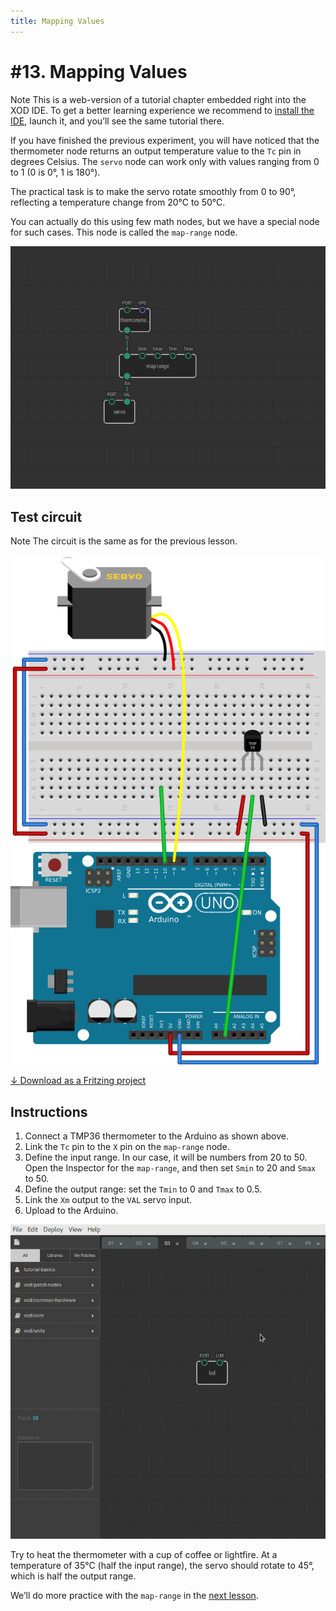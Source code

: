 ```yaml
---
title: Mapping Values
---
```


# #13. Mapping Values

<div class="ui segment note">
<span class="ui ribbon label">Note</span>
This is a web-version of a tutorial chapter embedded right into the XOD IDE.
To get a better learning experience we recommend to
<a href="../install/">install the IDE</a>, launch it, and you’ll see the
same tutorial there.
</div>

If you have finished the previous experiment, you will have noticed that the
thermometer node returns an output temperature value to the `Tc` pin in degrees
Celsius. The `servo` node can work only with values ranging from 0 to 1 (0 is
0°, 1 is 180°).

The practical task is to make the servo rotate smoothly from 0 to 90°,
reflecting a temperature change from 20°C to 50°C.

You can actually do this using few math nodes, but we have a special node for
such cases. This node is called the `map-range` node.

![Patch](./patch.png)

## Test circuit

<div class="ui segment note">
<span class="ui ribbon label">Note</span>
The circuit is the same as for the previous lesson.
</div>

![Circuit](./circuit.fz.png)

[↓ Download as a Fritzing project](./circuit.fzz)

## Instructions

1. Connect a TMP36 thermometer to the Arduino as shown above.
2. Link the `Tc` pin to the `X` pin on the `map-range` node.
3. Define the input range. In our case, it will be numbers from 20 to 50. Open the
   Inspector for the `map-range`, and then set `Smin` to 20 and `Smax` to 50.
4. Define the output range: set the `Tmin` to 0 and `Tmax` to 0.5.
5. Link the `Xm` output to the `VAL` servo input.
6. Upload to the Arduino.

![Screencast](./screencast.gif)

Try to heat the thermometer with a cup of coffee or lightfire. At a temperature
of 35°C (half the input range), the servo should rotate to 45°, which is half
the output range.

We’ll do more practice with the `map-range` in the [next
lesson](../14-map-adjust/).

